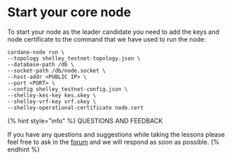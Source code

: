 # Start your core node

To start your node as the leader candidate you need to add the keys and node certificate to the command that we have used to run the node:

```text
cardano-node run \
--topology shelley_testnet-topology.json \
--database-path /db \
--socket-path /db/node.socket \
--host-addr <PUBLIC IP> \
--port <PORT> \
--config shelley_testnet-config.json \
--shelley-kes-key kes.skey \
--shelley-vrf-key vrf.skey \
--shelley-operational-certificate node.cert
```

{% hint style="info" %}
QUESTIONS AND FEEDBACK

If you have any questions and suggestions while taking the lessons please feel free to ask in the [forum](https://forum.cardano.org/c/english/operators-talk/119) and we will respond as soon as possible.
{% endhint %}

